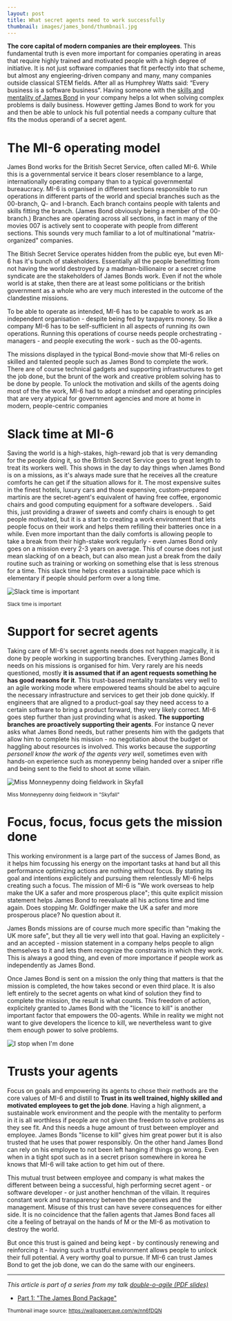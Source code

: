 ```yaml
---
layout: post
title: What secret agents need to work successfully
thumbnail: images/james_bond/thumbnail.jpg
---
```


**The core capital of modern companies are their employees**. This fundamental truth is even more important for companies operating in areas that require highly trained and motivated people with a high degree of initiative. It is not just software companies that fit perfectly into that scheme, but almost any engieering-driven company and many, many companies outside classical STEM fields. After all as  Humphrey Watts said: “Every business is a software business”. 
Having someone with the [skills and mentality of James Bond](/james-bond-package/) in your company helps a lot when solving complex problems is daily business. However getting James Bond to work for you and then be able to unlock his full potential needs a company culture that fits the modus operandi of a secret agent. 

# The MI-6 operating model

James Bond works for the British Secret Service, often called MI-6. While this is a governmental service it bears closer resemblance to a large, internationally operating company than to a typical governmental bureaucracy. MI-6 is organised in different sections responsible to run operations in different parts of the world and special branches such as the 00-branch, Q- and I-branch. Each branch contains people with talents and skills fitting the branch. (James Bond obviously being a member of the 00-branch.) Branches are operating across all sections, in fact in many of the movies 007 is actively sent to cooperate with people from different sections. This sounds very much familiar to a lot of multinational "matrix-organized" companies. 

The Bitish Secret Service operates hidden from the public eye, but even MI-6 has it's bunch of stakeholders. Essentially all the people benefitting from not having the world destroyed by a madman-billionaire or a secret crime syndicate are the stakeholders of James Bonds work. Even if not the whole world is at stake, then there are at least some politicians or the british government as a whole who are very much interested in the outcome of the clandestine missions. 

To be able to operate as intended, MI-6 has to be capable to work as an independent organisation - despite being fed by taxpayers money. So like a company MI-6 has to be self-sufficient in all aspects of running its own operations. Running this operations of course needs people orchestrating - managers - and people executing the work - such as the 00-agents. 

The missions displayed in the typical Bond-movie show that MI-6 relies on skilled and talented people such as James Bond to complete the work. There are of course technical gadgets and supporting infrastructures to get the job done, but the brunt of the work and creative problem solving has to be done by people.
To unlock the motivation and skills of the agents doing most of the the work, MI-6 had to adopt a mindset and operating principles that are very atypical for government agencies and more at home in modern, people-centric companies

# Slack time at MI-6

Saving the world is a high-stakes, high-reward job that is very demanding for the people doing it, so the British Secret Service goes to great length to treat its workers well. This shows in the day to day things when James Bond is on a missions, as it's always made sure that he receives all the creature comforts he can get if the situation allows for it. The most expensive suites in the finest hotels, luxury cars and those expensive, custom-prepared martinis are the secret-agent's equivalent of having free coffee, ergonomic chairs and good computing equipment for a software developers. . Said this, just providing a drawer of sweets and comfy chairs is enough to get people motivated, but it is a start to creating a work environment that lets people focus on their work and helps them refilling their batteries once in a while.
Even more important than the daily comforts is allowing people to take a break from their high-stake work regularly - even James Bond only goes on a mission every 2-3 years on average. This of course does not just mean slacking of on a beach, but can also mean just a break from the daily routine such as training or working on something else that is less strenous for a time. This slack time helps creates a sustainable pace which is elementary if people should perform over a long time.


![Slack time is important]({{site.base_url}}/images/james_bond/James_Bond_slack_time.jpg)

<sup>Slack time is important</sup>

# Support for secret agents

Taking care of MI-6's secret agents needs does not happen magically, it is done by people working in supporting branches. Everything James Bond needs on his missions is organised for him. Very rarely are his needs questioned, mostly **it is assumed that if an agent requests something he has good reasons for it**. This trust-based mentality translates very well to an agile working mode where empowered teams should be abel to aqcuire the necessary infrastructure and services to get their job done quickly. If engineers that are aligned to a product-goal say they need access to a certain software to bring a product forward, they very likely correct. 
MI-6 goes step further than just provinding what is asked. **The supporting branches are proactively supporting their agents**. For instance Q never asks what James Bond needs, but rather presents him with the gadgets that allow him to complete his mission - no negotiation about the budget or haggling about resources is involved. This works because the *supporting personell know the work of the agents very well*, sometimes even with hands-on experience such as moneypenny being handed over a sniper rifle and being sent to the field to shoot at some villain.

![Miss Monneypenny doing fieldwork in Skyfall]({{site.base_url}}/images/james_bond/moneypenny_fieldwork.jpg)

<sup> Miss Monneypenny doing fieldwork in "Skyfall"</sup>

# Focus, focus, focus gets the mission done

This working environment is a large part of the success of James Bond, as it helps him focussing his energy on the important tasks at hand but all this performance optimizing actions are nothing without focus. By stating its goal and intentions explicitely and pursuing them relentlessly MI-6 helps creating such a focus. The mission of MI-6 is "We work overseas to help make the UK a safer and more prosperous place"; this quite explicit mission statement helps James Bond to reevaluate all his actions time and time again. Does stopping Mr. Goldfinger make the UK a safer and more prosperous place? No question about it. 

James Bonds missions are of course much more specific than "making the UK more safe", but they all tie very well into that goal. Having an explicitely - and an accepted - mission statement in a company helps people to align themselves to it and lets them recognize the constraints in which they work. This is always a good thing, and even of more importance if people work as independently as James Bond.

Once James Bond is sent on a mission the only thing that matters is that the mission is completed, the how takes second or even third place. It is also left entirely to the secret agents on what kind of solution they find to complete the mission, the result is what counts. This freedom of action, explicitely granted to James Bond with the "licence to kill" is another important factor that empowers the 00-agents. While in reality we might not want to give developers the licence to kill, we nevertheless want to give them enough power to solve problems. 

![I stop when I'm done]({{site.base_url}}/images/james_bond/stop_when_im_done.jpg)

# Trusts your agents

Focus on goals and empowering its agents to chose their methods are the core values of MI-6 and distill to **Trust in its well trained, highly skilled and motivated employees to get the job done**. Having a high alignment, a sustainable work environment and the people with the mentality to perform in it is all worthless if people are not given the freedom to solve problems as they see fit. And this needs a huge amount of trust between employer and employee. James Bonds "license to kill" gives him great power but it is also trusted that he uses that power responsibly. On the other hand James Bond can rely on his employee to not been left hanging if things go wrong. Even when in a tight spot such as in a secret prison somewhere in korea he knows that MI-6 will take action to get him out of there. 

This mutual trust between employee and company is what makes the different between being a successful, high performing secret agent - or software developer - or just another henchman of the villain. It requires constant work and transparency between the operatives and the management. Misuse of this trust can have severe consequences for either side. It is no coincidence that the fallen agents that James Bond faces all cite a feeling of betrayal on the hands of M or the MI-6 as motivation to destroy the world. 

But once this trust is gained and being kept - by continously renewing and reinforcing it - having such a trustful environment allows people to unlock their full potential. A very worthy goal to pursue. If MI-6 can trust James Bond to get the job done, we can do the same with our engineers. 

---
*This article is part of a series from my talk [double-o-agile (PDF slides)](/images/james_bond/00agile_english.pdf)*

 * [Part 1: "The James Bond Package"]({{site.base_url}}/james-bond-package/) 


<sub>Thumbnail image source: https://wallpapercave.com/w/nn6fDQN</sub>




